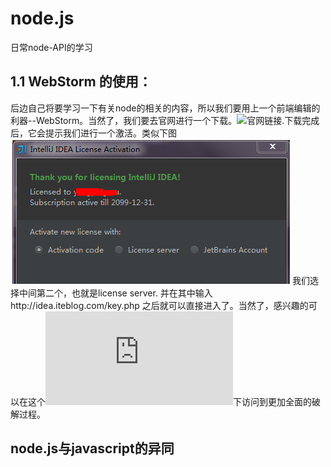 # node.js
日常node-API的学习
## 1.1 WebStorm 的使用：
后边自己将要学习一下有关node的相关的内容，所以我们要用上一个前端编辑的利器--WebStorm。当然了，我们要去官网进行一个下载。![官网链接](https://www.jetbrains.com/webstorm/).下载完成后，它会提示我们进行一个激活。类似下图
![image](images/1.png)
我们选择中间第二个，也就是license server. 并在其中输入http://idea.iteblog.com/key.php 之后就可以直接进入了。当然了，感兴趣的可以在这个![链接](https://www.iteblog.com/archives/1542.html)下访问到更加全面的破解过程。<br/>
## node.js与javascript的异同
